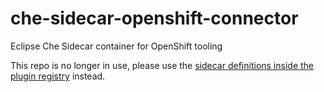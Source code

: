 # che-sidecar-openshift-connector

Eclipse Che Sidecar container for OpenShift tooling

This repo is no longer in use, please use the [sidecar definitions inside the plugin registry](https://github.com/eclipse/che-plugin-registry/tree/master/sidecars) instead.

